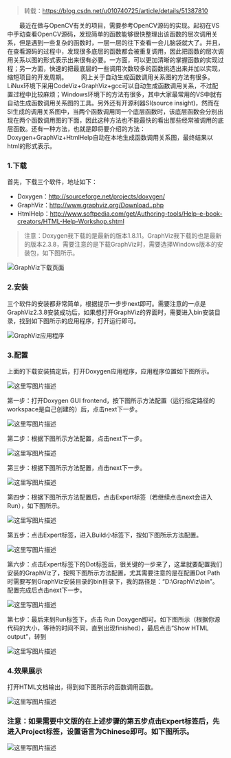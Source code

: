 > 转载：https://blog.csdn.net/u010740725/article/details/51387810

　　最近在做与OpenCV有关的项目，需要参考OpenCV源码的实现。起初在VS中手动查看OpenCV源码，发现简单的函数能够很快整理出该函数的层次调用关系，但是遇到一些复杂的函数时，一层一层的往下查看一会儿脑袋就大了。并且，在查看源码的过程中，发现很多底层的函数都会被重复调用，因此把函数的层次调用关系以图的形式表示出来很有必要。一方面，可以更加清晰的掌握函数的实现过程；另一方面，快速的把最底层的一些调用次数较多的函数挑选出来并加以实现，缩短项目的开发周期。
　　网上关于自动生成函数调用关系图的方法有很多。LiNux环境下采用CodeViz+GraphViz+gcc可以自动生成函数调用关系，不过配置过程中比较麻烦；Windows环境下的方法有很多，其中大家最常用的VS中就有自动生成函数调用关系图的工具。另外还有开源利器SI(source insight)，然而在SI生成的调用关系图中，当两个函数调用同一个底层函数时，该底层函数会分别出现在两个函数调用图的下面，因此这种方法也不能最快的看出那些经常被调用的底层函数。还有一种方法，也就是即将要介绍的方法：Doxygen+GraphViz+HtmlHelp自动在本地生成函数调用关系图，最终结果以html的形式表示。

### 1.下载

首先，下载三个软件，地址如下：

* Doxygen：http://sourceforge.net/projects/doxygen/
* GraphViz：http://www.graphviz.org/Download..php
* HtmlHelp：http://www.softpedia.com/get/Authoring-tools/Help-e-book-creators/HTML-Help-Workshop.shtml

> 注意：Doxygen我下载的是最新的版本1.8.11。GraphViz我下载的也是最新的版本2.3.8，需要注意的是下载GraphViz时，需要选择Windows版本的安装包，如下图所示。

![GraphViz下载页面](https://pic-bed-1316053657.cos.ap-nanjing.myqcloud.com/img/20160512215933166)

### 2.安装
三个软件的安装都非常简单，根据提示一步步next即可。需要注意的一点是GraphViz2.3.8安装成功后，如果想打开GraphViz的界面时，需要进入bin安装目录，找到如下图所示的应用程序，打开运行即可。

![GraphViz应用程序](https://pic-bed-1316053657.cos.ap-nanjing.myqcloud.com/img/20160513100720877)

### 3.配置

上面的下载安装搞定后，打开Doxygen应用程序，应用程序位置如下图所示。

![这里写图片描述](https://pic-bed-1316053657.cos.ap-nanjing.myqcloud.com/img/20160513101445278)

第一步：打开Doxygen GUI frontend，按下图所示方法配置（运行指定路径的workspace是自己创建的）后，点击next下一步。

![这里写图片描述](https://pic-bed-1316053657.cos.ap-nanjing.myqcloud.com/img/20160513110345687)

第二步：根据下图所示方法配置，点击next下一步。

![这里写图片描述](https://pic-bed-1316053657.cos.ap-nanjing.myqcloud.com/img/20160513111013648)

第三步：根据下图所示方法配置，点击next下一步。

![这里写图片描述](https://pic-bed-1316053657.cos.ap-nanjing.myqcloud.com/img/20160513111257303)

第四步：根据下图所示方法配置后，点击Expert标签（若继续点击next会进入Run），如下图所示。

![这里写图片描述](https://pic-bed-1316053657.cos.ap-nanjing.myqcloud.com/img/20160513112131038)

第五步：点击Expert标签，进入Build小标签下，按如下图所示方法配置。

![这里写图片描述](https://pic-bed-1316053657.cos.ap-nanjing.myqcloud.com/img/20160518093509696)

第六步：点击Expert标签下的Dot标签后，很关键的一步来了，这里就要配置我们安装的GraphViz了，按照下图所示方法配置，尤其需要注意的是在配置Dot Path时需要写到GraphViz安装目录的bin目录下，我的路径是：“D:\GraphViz\bin”。配置完成后点击next下一步。

![这里写图片描述](https://pic-bed-1316053657.cos.ap-nanjing.myqcloud.com/img/20160518093341132)

第七步：最后来到Run标签下，点击 Run Doxygen即可。如下图所示（根据你源代码的大小，等待的时间不同，直到出现finished），最后点击“Show HTML output”，转到

![这里写图片描述](https://pic-bed-1316053657.cos.ap-nanjing.myqcloud.com/img/20160513144755749)

### 4.效果展示
打开HTML文档输出，得到如下图所示的函数调用函数。

![这里写图片描述](https://pic-bed-1316053657.cos.ap-nanjing.myqcloud.com/img/20160513150727838)

### 注意：如果需要中文版的在上述步骤的第五步点击Expert标签后，先进入Project标签，设置语言为Chinese即可。如下图所示。

![这里写图片描述](https://pic-bed-1316053657.cos.ap-nanjing.myqcloud.com/img/20160518094606247)